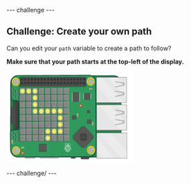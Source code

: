\--- challenge \---

## Challenge: Create your own path

Can you edit your `path` variable to create a path to follow?

**Make sure that your path starts at the top-left of the display.**

![لقطة الشاشة](images/tightrope-path-challenge.png)

\--- challenge/ \---